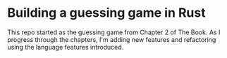 # Building a guessing game in Rust

This repo started as the guessing game from Chapter 2 of The Book.
As I progress through the chapters, I'm adding new features and refactoring using the language features introduced.
